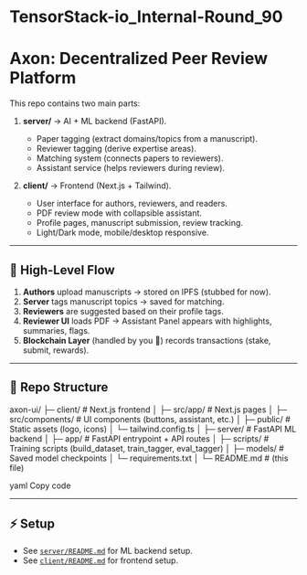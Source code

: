 # TensorStack-io_Internal-Round_90
# Axon: Decentralized Peer Review Platform

This repo contains two main parts:

1. **server/** → AI + ML backend (FastAPI).
   - Paper tagging (extract domains/topics from a manuscript).
   - Reviewer tagging (derive expertise areas).
   - Matching system (connects papers to reviewers).
   - Assistant service (helps reviewers during review).

2. **client/** → Frontend (Next.js + Tailwind).
   - User interface for authors, reviewers, and readers.
   - PDF review mode with collapsible assistant.
   - Profile pages, manuscript submission, review tracking.
   - Light/Dark mode, mobile/desktop responsive.

---

## 🔗 High-Level Flow

1. **Authors** upload manuscripts → stored on IPFS (stubbed for now).
2. **Server** tags manuscript topics → saved for matching.
3. **Reviewers** are suggested based on their profile tags.
4. **Reviewer UI** loads PDF → Assistant Panel appears with highlights, summaries, flags.
5. **Blockchain Layer** (handled by you 🙂) records transactions (stake, submit, rewards).

---

## 📂 Repo Structure

axon-ui/
├─ client/ # Next.js frontend
│ ├─ src/app/ # Next.js pages
│ ├─ src/components/ # UI components (buttons, assistant, etc.)
│ ├─ public/ # Static assets (logo, icons)
│ └─ tailwind.config.ts
│
├─ server/ # FastAPI ML backend
│ ├─ app/ # FastAPI entrypoint + API routes
│ ├─ scripts/ # Training scripts (build_dataset, train_tagger, eval_tagger)
│ ├─ models/ # Saved model checkpoints
│ └─ requirements.txt
│
└─ README.md # (this file)

yaml
Copy code

---

## ⚡ Setup

- See [`server/README.md`](./server/README.md) for ML backend setup.  
- See [`client/README.md`](./client/README.md) for frontend setup.  
